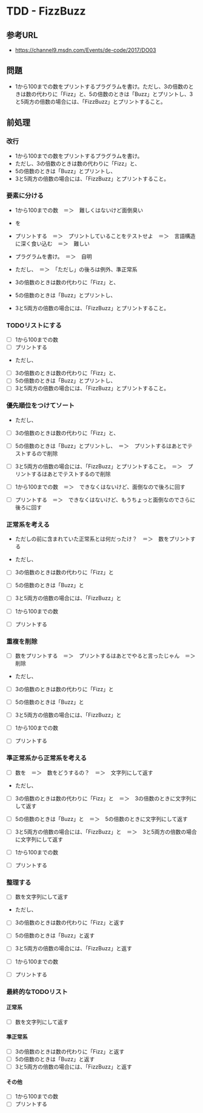 # TDD - FizzBuzz

## 参考URL
- https://channel9.msdn.com/Events/de-code/2017/DO03

## 問題
- 1から100までの数をプリントするプラグラムを書け。ただし、3の倍数のときは数の代わりに「Fizz」と、5の倍数のときは「Buzz」とプリントし、3と5両方の倍数の場合には、「FizzBuzz」とプリントすること。

## 前処理

### 改行
- 1から100までの数をプリントするプラグラムを書け。
- ただし、3の倍数のときは数の代わりに「Fizz」と、
- 5の倍数のときは「Buzz」とプリントし、
- 3と5両方の倍数の場合には、「FizzBuzz」とプリントすること。

### 要素に分ける
- 1から100までの数　＝＞　難しくはないけど面倒臭い
- を
- プリントする　＝＞　プリントしていることをテストせよ　＝＞　言語構造に深く食い込む　＝＞　難しい
- プラグラムを書け。　＝＞　自明

- ただし、　＝＞　「ただし」の後ろは例外、準正常系

- 3の倍数のときは数の代わりに「Fizz」と、
- 5の倍数のときは「Buzz」とプリントし、
- 3と5両方の倍数の場合には、「FizzBuzz」とプリントすること。

### TODOリストにする

- [ ] 1から100までの数
- [ ] プリントする

- ただし、

- [ ] 3の倍数のときは数の代わりに「Fizz」と、
- [ ] 5の倍数のときは「Buzz」とプリントし、
- [ ] 3と5両方の倍数の場合には、「FizzBuzz」とプリントすること。

### 優先順位をつけてソート

- ただし、

- [ ] 3の倍数のときは数の代わりに「Fizz」と、
- [ ] 5の倍数のときは「Buzz」とプリントし、　＝＞　プリントするはあとでテストするので削除
- [ ] 3と5両方の倍数の場合には、「FizzBuzz」とプリントすること。　＝＞　プリントするはあとでテストするので削除

- [ ] 1から100までの数　＝＞　できなくはないけど、面倒なので後ろに回す
- [ ] プリントする　＝＞　できなくはないけど、もうちょっと面倒なのでさらに後ろに回す

### 正常系を考える

- ただしの前に含まれていた正常系とは何だったけ？　＝＞　数をプリントする

- ただし、

- [ ] 3の倍数のときは数の代わりに「Fizz」と
- [ ] 5の倍数のときは「Buzz」と
- [ ] 3と5両方の倍数の場合には、「FizzBuzz」と

- [ ] 1から100までの数
- [ ] プリントする

### 重複を削除

- [ ] 数をプリントする　＝＞　プリントするはあとでやると言ったじゃん　＝＞　削除

- ただし、

- [ ] 3の倍数のときは数の代わりに「Fizz」と
- [ ] 5の倍数のときは「Buzz」と
- [ ] 3と5両方の倍数の場合には、「FizzBuzz」と

- [ ] 1から100までの数
- [ ] プリントする

### 準正常系から正常系を考える

- [ ] 数を　＝＞　数をどうするの？　＝＞　文字列にして返す

- ただし、

- [ ] 3の倍数のときは数の代わりに「Fizz」と　＝＞　3の倍数のときに文字列にして返す
- [ ] 5の倍数のときは「Buzz」と　＝＞　5の倍数のときに文字列にして返す
- [ ] 3と5両方の倍数の場合には、「FizzBuzz」と　＝＞　3と5両方の倍数の場合に文字列にして返す

- [ ] 1から100までの数
- [ ] プリントする

### 整理する

- [ ] 数を文字列にして返す

- ただし、

- [ ] 3の倍数のときは数の代わりに「Fizz」と返す
- [ ] 5の倍数のときは「Buzz」と返す
- [ ] 3と5両方の倍数の場合には、「FizzBuzz」と返す

- [ ] 1から100までの数
- [ ] プリントする

### 最終的なTODOリスト

#### 正常系
- [ ] 数を文字列にして返す
#### 準正常系
- [ ] 3の倍数のときは数の代わりに「Fizz」と返す
- [ ] 5の倍数のときは「Buzz」と返す
- [ ] 3と5両方の倍数の場合には、「FizzBuzz」と返す
#### その他
- [ ] 1から100までの数
- [ ] プリントする
